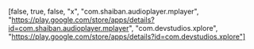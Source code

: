 [false, true, false, "x", "com.shaiban.audioplayer.mplayer", "https://play.google.com/store/apps/details?id=com.shaiban.audioplayer.mplayer", "com.devstudios.xplore", "https://play.google.com/store/apps/details?id=com.devstudios.xplore"]
